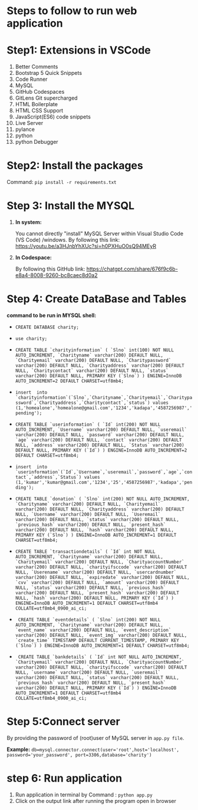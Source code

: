 # Steps to follow to run web application

# Step1: Extensions in VSCode
1. Better Comments
2. Bootstrap 5 Quick Snippets
3. Code Runner
4. MySQL
5. GitHub Codespaces
6. GitLens Git supercharged
7. HTML Boilerplate
8. HTML CSS Support
9. JavaScript(ES6) code snippets
10. Live Server
11. pylance
12. python
13. python Debugger

# Step2: Install the packages 
Command: `pip install -r requirements.txt`

# Step 3: Install the MYSQL
1. **In system:**
	
 	You cannot directly "install" MySQL Server within Visual Studio Code (VS Code) /windows.
By following this link: https://youtu.be/a3HJnbYhXUc?si=h0PXHuO0sQ94MEyR
2. **In Codespace:**

	By following this GitHub link: https://chatgpt.com/share/676f9c6b-e8a4-8008-9260-bc8caec8d0a2

# Step 4: Create DataBase and Tables

**command to be run in MYSQL shell:**

- `CREATE DATABASE charity;`

- `use charity;`

- ```CREATE TABLE `charityinformation` (
  `Slno` int(100) NOT NULL AUTO_INCREMENT,
  `Charityname` varchar(200) DEFAULT NULL,
  `Charityemail` varchar(200) DEFAULT NULL,
  `Charitypassword` varchar(200) DEFAULT NULL,
  `Charityaddress` varchar(200) DEFAULT NULL,
  `Charitycontact` varchar(200) DEFAULT NULL,
  `status` varchar(200) DEFAULT NULL,
  PRIMARY KEY (`Slno`)
) ENGINE=InnoDB AUTO_INCREMENT=2 DEFAULT CHARSET=utf8mb4;```

- ```insert  into `charityinformation`(`Slno`,`Charityname`,`Charityemail`,`Charitypassword`,`Charityaddress`,`Charitycontact`,`status`) values (1,'homealone','homealone@gmail.com','1234','kadapa','4587256987','pending');```

- ```CREATE TABLE `userinformation` (
  `Id` int(200) NOT NULL AUTO_INCREMENT,
  `Username` varchar(200) DEFAULT NULL,
  `useremail` varchar(200) DEFAULT NULL,
  `password` varchar(200) DEFAULT NULL,
  `age` varchar(200) DEFAULT NULL,
  `contact` varchar(200) DEFAULT NULL,
  `address` varchar(200) DEFAULT NULL,
  `Status` varchar(200) DEFAULT NULL,
  PRIMARY KEY (`Id`)
) ENGINE=InnoDB AUTO_INCREMENT=2 DEFAULT CHARSET=utf8mb4;```

- ```insert  into `userinformation`(`Id`,`Username`,`useremail`,`password`,`age`,`contact`,`address`,`Status`) values (1,'kumar','kumar@gmail.com','1234','25','4587256987','kadapa','pending');```

- ```CREATE TABLE `donation` (
                `Slno` int(200) NOT NULL AUTO_INCREMENT,
                `Charityname` varchar(200) DEFAULT NULL,
                `Charityemail` varchar(200) DEFAULT NULL,
                `Charityaddress` varchar(200) DEFAULT NULL,
                `Username` varchar(200) DEFAULT NULL,
                `Useremail` varchar(200) DEFAULT NULL,
                `status` varchar(200) DEFAULT NULL,
                `previous_hash` varchar(200) DEFAULT NULL,
                `present_hash` varchar(200) DEFAULT NULL,
                `hash` varchar(200) DEFAULT NULL,
				 PRIMARY KEY (`Slno`)
                ) ENGINE=InnoDB AUTO_INCREMENT=1 DEFAULT CHARSET=utf8mb4;```

- ```CREATE TABLE `transactiondetails` (
                    `Id` int NOT NULL AUTO_INCREMENT,
                    `Charityname` varchar(200) DEFAULT NULL,
                    `Charityemail` varchar(200) DEFAULT NULL,
                    `CharityaccountNumber` varchar(200) DEFAULT NULL,
                    `charityifsccode` varchar(200) DEFAULT NULL,
                    `Userename` varchar(200) DEFAULT NULL,
                    `usercardnumber` varchar(200) DEFAULT NULL,
                    `expiredate` varchar(200) DEFAULT NULL,
                    `cvv` varchar(200) DEFAULT NULL,
                    `amount` varchar(200) DEFAULT NULL,
                    `status` varchar(200) DEFAULT NULL,
                    `previous_hash` varchar(200) DEFAULT NULL,
                    `present_hash` varchar(200) DEFAULT NULL,
                    `hash` varchar(200) DEFAULT NULL,
                    PRIMARY KEY (`Id`)
                    ) ENGINE=InnoDB AUTO_INCREMENT=1 DEFAULT CHARSET=utf8mb4 COLLATE=utf8mb4_0900_ai_ci;```

- ``` CREATE TABLE `eventdetails` (
                `Slno` int(200) NOT NULL AUTO_INCREMENT,
                `Charityname` varchar(200) DEFAULT NULL,
                `event_name` varchar(200) DEFAULT NULL,
                `event_description` varchar(200) DEFAULT NULL,
                `event_img` varchar(200) DEFAULT NULL,
                `create_time` TIMESTAMP DEFAULT CURRENT_TIMESTAMP,
                PRIMARY KEY (`Slno`)
                ) ENGINE=InnoDB AUTO_INCREMENT=1 DEFAULT CHARSET=utf8mb4;```

- ``` CREATE TABLE `bankdetails` (
                `Id` int NOT NULL AUTO_INCREMENT,
                `Charityemail` varchar(200) DEFAULT NULL,
                `CharityaccountNumber` varchar(200) DEFAULT NULL,
                `charityifsccode` varchar(200) DEFAULT NULL,
                `username` varchar(200) DEFAULT NULL,
                `useremail` varchar(200) DEFAULT NULL,
                `status` varchar(200) DEFAULT NULL,
                `previous_hash` varchar(200) DEFAULT NULL,
                `present_hash` varchar(200) DEFAULT NULL,
                PRIMARY KEY (`Id`)
                ) ENGINE=InnoDB AUTO_INCREMENT=1 DEFAULT CHARSET=utf8mb4 COLLATE=utf8mb4_0900_ai_ci;```

# Step 5:Connect server

By providing the password of (root)user of MySQL server in `app.py file`.

**Example:**
	```db=mysql.connector.connect(user='root',host='localhost',
			                    password='your_password',
				                  port=3306,database='charity')```

# step 6: Run application
1. Run application in terminal by Command : `python app.py`
2. Click on the output link after running the program open in browser
